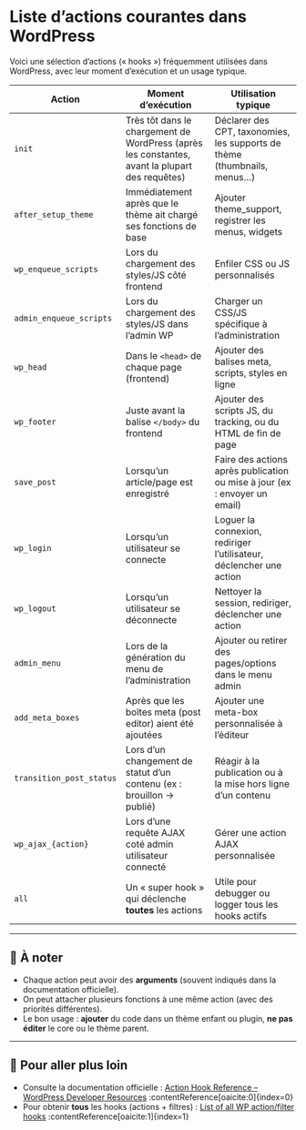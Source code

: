 # Liste d’actions courantes dans WordPress

Voici une sélection d’actions (« hooks ») fréquemment utilisées dans WordPress, avec leur moment d’exécution et un usage typique.

| Action | Moment d’exécution | Utilisation typique |
|--------|--------------------|----------------------|
| `init` | Très tôt dans le chargement de WordPress (après les constantes, avant la plupart des requêtes) | Déclarer des CPT, taxonomies, les supports de thème (thumbnails, menus…) |
| `after_setup_theme` | Immédiatement après que le thème ait chargé ses fonctions de base | Ajouter theme_support, registrer les menus, widgets |
| `wp_enqueue_scripts` | Lors du chargement des styles/JS côté frontend | Enfiler CSS ou JS personnalisés |
| `admin_enqueue_scripts` | Lors du chargement des styles/JS dans l’admin WP | Charger un CSS/JS spécifique à l’administration |
| `wp_head` | Dans le `<head>` de chaque page (frontend) | Ajouter des balises meta, scripts, styles en ligne |
| `wp_footer` | Juste avant la balise `</body>` du frontend | Ajouter des scripts JS, du tracking, ou du HTML de fin de page |
| `save_post` | Lorsqu’un article/page est enregistré | Faire des actions après publication ou mise à jour (ex : envoyer un email) |
| `wp_login` | Lorsqu’un utilisateur se connecte | Loguer la connexion, rediriger l’utilisateur, déclencher une action |
| `wp_logout` | Lorsqu’un utilisateur se déconnecte | Nettoyer la session, rediriger, déclencher une action |
| `admin_menu` | Lors de la génération du menu de l’administration | Ajouter ou retirer des pages/options dans le menu admin |
| `add_meta_boxes` | Après que les boîtes meta (post editor) aient été ajoutées | Ajouter une meta-box personnalisée à l’éditeur |
| `transition_post_status` | Lors d’un changement de statut d’un contenu (ex : brouillon → publié) | Réagir à la publication ou à la mise hors ligne d’un contenu |
| `wp_ajax_{action}` | Lors d’une requête AJAX coté admin utilisateur connecté | Gérer une action AJAX personnalisée |
| `all` | Un « super hook » qui déclenche **toutes** les actions | Utile pour debugger ou logger tous les hooks actifs |

---

## 🧩 À noter
- Chaque action peut avoir des **arguments** (souvent indiqués dans la documentation officielle).  
- On peut attacher plusieurs fonctions à une même action (avec des priorités différentes).  
- Le bon usage : **ajouter** du code dans un thème enfant ou plugin, **ne pas éditer** le core ou le thème parent.

---

## 🔗 Pour aller plus loin
- Consulte la documentation officielle : [Action Hook Reference – WordPress Developer Resources](https://developer.wordpress.org/apis/hooks/action-reference/) :contentReference[oaicite:0]{index=0}  
- Pour obtenir **tous** les hooks (actions + filtres) : [List of all WP action/filter hooks](https://adambrown.info/p/wp_hooks/) :contentReference[oaicite:1]{index=1}  

